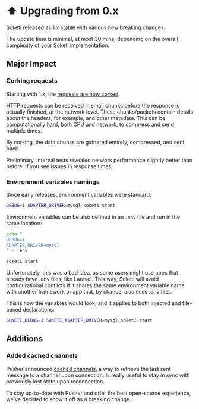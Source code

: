 # ⬆ Upgrading from 0.x

Soketi released as 1.x stable with various new breaking changes.

The update time is minimal, at most 30 mins, depending on the overall complexity of your Soketi implementation.

## Major Impact

### Corking requests

Starting with 1.x, the [requests are now corked](https://github.com/soketi/soketi/pull/219).

HTTP requests can be received in small chunks before the response is actually finished, at the network level. These chunks/packets contain details about the headers, for example, and other metadata. This can be computationally hard, both CPU and network, to compress and send multiple times.

By corking, the data chunks are gathered entirely, compressed, and sent back.

Preliminary, internal tests revealed network performance slightly better than before. If you see issues in response times,&#x20;

### Environment variables namings

Since early releases, environment variables were standard:

```bash
DEBUG=1 ADAPTER_DRIVER=mysql soketi start
```

Environment variables can be also defined in an `.env` file and run in the same location:

```bash
echo "
DEBUG=1
ADAPTER_DRIVER=mysql
" > .env
```

```bash
soketi start
```

Unfortunately, this was a bad idea, as some users might use apps that already have .env files, like Laravel. This way, Soketi will avoid configurational conflicts if it shares the same environment variable name with another framework or app that, by chance, also uses .env files.

This is how the variables would look, and it applies to both injected and file-based declarations:

```bash
SOKETI_DEBUG=1 SOKETI_ADAPTER_DRIVER=mysql soketi start
```

## Additions

### Added cached channels

Pusher announced [cached channels](https://pusher.com/docs/channels/using\_channels/cache-channels/), a way to retrieve the last sent message to a channel upon connection. Is really useful to stay in sync with previously lost state upon reconnection.

To stay up-to-date with Pusher and offer the best open-source experience, we've decided to show it off as a breaking change.

